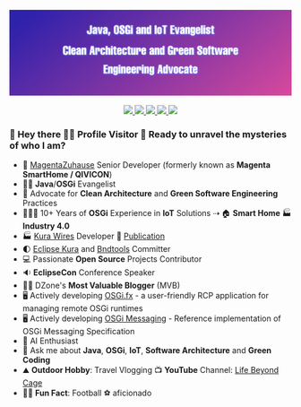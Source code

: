 ![logo](banner.png)

<p align='center'>
<a href="https://www.linkedin.com/in/amitjoy/" target="_blank">
    <img src="https://img.shields.io/badge/LinkedIn-0077B5?style=for-the-badge&logo=linkedin&logoColor=white" />
</a>
<a href="https://twitter.com/am1t_m0ndal" target="_blank">
    <img src="https://img.shields.io/badge/Twitter-1DA1F2?style=for-the-badge&logo=twitter&logoColor=white" />
</a>
<a href="https://www.facebook.com/amitjoy" target="_blank">
    <img src="https://img.shields.io/badge/Facebook-1877F2?style=for-the-badge&logo=facebook&logoColor=white" />
</a>
<a href="https://www.youtube.com/lifebeyondcage" target="_blank">
    <img src="https://img.shields.io/badge/YouTube-FF0000?style=for-the-badge&logo=youtube&logoColor=white" />
</a>
<a href="mailto:admin@amitinside.com" target="_blank">
    <img src="https://img.shields.io/badge/Email-0078D4?style=for-the-badge&logo=microsoft-outlook&logoColor=white" />
</a>
</p>

### 🌈 Hey there 👋🏻 Profile Visitor 👀 Ready to unravel the mysteries of who I am?

- 🏡 [MagentaZuhause](https://www.smarthome.de) Senior Developer (formerly known as **Magenta SmartHome / QIVICON**)
- 🥷🏻 <b>Java</b>/<b>OSGi</b> Evangelist
- 🛟 Advocate for <b>Clean Architecture</b> and <b>Green Software Engineering</b> Practices
- 👨🏻‍💻 10+ Years of <b>OSGi</b> Experience in <b>IoT</b> Solutions ⇢ 🏠 <b>Smart Home</b> 🏭 <b>Industry 4.0</b>
- 🏭 [Kura Wires](https://eclipse.github.io/kura/wires/kura-wires-intro.html) Developer 📘 [Publication](https://www.amazon.de/Kura-Wires-Development-Component-managing/dp/6202205423)
- 🌓 [Eclipse Kura](https://github.com/eclipse/kura) and [Bndtools](https://github.com/bndtools/bnd) Committer
- 💻 Passionate <b>Open Source</b> Projects Contributor
- 🔉 <b>EclipseCon</b> Conference Speaker
- ✍🏼 DZone's <b>Most Valuable Blogger</b> (MVB)
- 🖥️ Actively developing [OSGi.fx](https://github.com/amitjoy/osgifx-console) - a user-friendly RCP application for managing remote OSGi runtimes
- 🖥️ Actively developing [OSGi Messaging](https://github.com/amitjoy/osgi-messaging) - Reference implementation of OSGi Messaging Specification
- 🤖 AI Enthusiast
- 💬 Ask me about <b>Java</b>, <b>OSGi</b>, <b>IoT</b>, <b>Software Architecture</b> and <b>Green Coding</b>
- ⛰ <b>Outdoor Hobby</b>: Travel Vlogging 📺 <b>YouTube</b> Channel: [Life Beyond Cage](https://www.youtube.com/lifebeyondcage)
- 💂‍♀️ <b>Fun Fact</b>: Football ⚽️ aficionado
